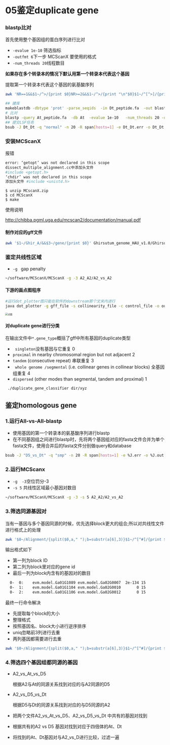# 05鉴定duplicate gene



### blastp比对

首先使用整个基因组的蛋白序列进行比对

+ `-evalue 1e-10` 筛选指标
+ `-outfmt 6`下一步 MCScanX  要使用的格式
+ `-num_threads 20`线程数目

**如果存在多个转录本的情况下默认用第一个转录本代表这个基因**

提取第一个转录本代表这个基因的氨基酸序列

```bash
awk 'NR==1&&$1~/^>/{print $0}NR>=2&&$1~/^>/{print "\n"$0}$1~/^[^>]/{printf $0}' Ghirsutum_gene_peptide.fasta|grep -E "Ghir_A[^\.]*\.1$" -A 1|sed -e 's/-//g' -e 's/\.1//g'
```

```bash
## 建库
makeblastdb -dbtype 'prot' -parse_seqids  -in Dt_peptide.fa  -out blastpDB/Dt
# 比对
blastp -query At_peptide.fa  -db At  -evalue 1e-10   -num_threads 20 -outfmt 6 -out At_vs_At.blast
## 提交LSF任务
bsub -J Dt_Dt -q "normal" -n 20 -R span[hosts=1] -e Dt_Dt.err -o Dt_Dt.out "blastp -query ~/work/Alternative/data/Ghirsutum_genome_HAU_v1.0/Dt_peptide.fa  -db ~/work/Alternative/data/Ghirsutum_genome_HAU_v1.0/blastpDB/Dt -evalue 1e-10   -num_threads 20 -outfmt 6 -out  Dt_vs_Dt.blast"

```

### 安装MCScanX

报错

```bash
error: ‘getopt’ was not declared in this scope
dissect_multiple_alignment.cc中添加头文件
#include <getopt.h>
‘chdir’ was not declared in this scope
添加头文件 #include <unistd.h>
```



```bsah
$ unzip MCscanX.zip
$ cd MCScanX
$ make
```

使用说明

 http://chibba.pgml.uga.edu/mcscan2/documentation/manual.pdf 

#### 制作对应的gff文件

```bash
awk '$1~/Ghir_A/&&$3~/gene/{print $0}' Ghirsutum_genome_HAU_v1.0/Ghirsutum_gene_model.gff3|awk -F ";" '{print $1}'|awk '{print $1"\t"substr($9,4)"\t"$4"\t"$5}'
```

### 鉴定共线性区域

+ `-g ` gap penalty

```bash
~/software/MCScanX/MCScanX -g -3 A2_A2/A2_vs_A2
```



#### 下游的画点图程序

```bash
#运行dot_plotter图只能在软件的downstream那个文夹内进行
java dot_plotter -g gff_file -s collinearity_file -c control_file -o output_PNG_file
```

<img src="https://s2.ax1x.com/2020/03/08/3zUSmR.png" alt="点图" style="zoom:50%;" />

#### 对duplicate gene进行分类

在输出文件中`*.gene_type`概括了gff中所有基因的duplicate类型

+ `  singleton `没有基因与它重复 0
+  `proximal`  in nearby chromosomal region but not adjacent  2
+   `tandem` (consecutive repeat) 串联重复 3
+  ` whole genome /segmental` (i.e. collinear genes in collinear blocks) 全基因组重复 4
+  `dispersed` (other modes than segmental, tandem and proximal)  1

```bash
 ./duplicate_gene_classifier dir/xyz
```



## 鉴定homologous gene

### 1.运行All-vs-All-blastp

+ 使用基因的第一个转录本的氨基酸序列进行blastp
+ 在不同基因组之间进行blastp时，先将两个基因组对应的fasta文件合并为单个fasta文件，使用合并后的fasta文件分别做query和database

```bash
bsub -J "D5_vs_Dt" -q "smp" -n 20 -R span[hosts=1] -e %J.err -o %J.out "blastp -query ${DBDir}/D5_vs_Dt_pep.fasta -db ${DBDir}/D5_vs_Dt -evalue 1e-10 -num_threads 20 -outfmt 6 -out D5_vs_Dt.blast"
```



### 2.运行MCScanx

+ `-g  -3`空位罚分-3
+ `-s 5` 共线性区域最小基因对数目

```bash
~/software/MCScanX/MCScanX -g -3 -s 5 A2_A2/A2_vs_A2
```



### 3.筛选同源基因对

当有一基因与多个基因同源的时候，优先选择block更大的组合;所以对共线性文件进行格式上的处理

```bash
awk '$0~/Alignment/{split($0,a," ");b=substr(a[6],3)}$1~/^[^#]/{print $0"\t"b}'  A2_vs_At.collinearity
```

输出格式如下

+ 第一列为block ID
+ 第二列为block里对应的gene id
+ 最后一列为block内含有的基因对的数目

```bash
  0-  0:	evm.model.Ga01G1089	evm.model.Ga02G0007	 2e-134	15
  0-  1:	evm.model.Ga01G1104	evm.model.Ga02G0010	      0	15
  0-  2:	evm.model.Ga01G1106	evm.model.Ga02G0012	      0	15
```

最终一行命令解决

+ 先提取每个block的大小
+ 整理格式
+ 按照基因名、block大小进行逆序排序
+ uniq忽略前3列进行去重
+ 两列基因都需要进行去重

```bash
awk '$0~/Alignment/{split($0,a," ");b=substr(a[6],3)}$1~/^[^#]/{print $0"\t"b}'  A2_vs_D5.collinearity |awk -F "\t" '$2~/evm/&&$3~/Gor/{split($1,a,"-");print a[1]"\t"$2"\t"$3"\t"$5}$2~/Gor/&&$3~/evm/{split($1,a,"-");print a[1]"\t"$3"\t"$2"\t"$5}'|sort -t $'\t' -k2,2 -k4,4nr|awk -F "\t" '{print $1,$3,$4,$2}' OFS="\t"|uniq -f3|awk -F "\t" '{print $1,$3,$4,$2}' OFS="\t"|sort -k4,4 -k2,2nr -t $'\t'|uniq -f3|awk '{print "Aligment_"$1"\tBlockCount_"$2"\t"$3"\t"$4}'|wc -l
```



### 4.筛选四个基因组都同源的基因

+ A2_vs_At_vs_D5

  根据A2与At的同源关系找到对应的与A2同源的D5

+ A2_vs_D5_vs_Dt 

  根据D5与Dt的同源关系找到对应的与D5同源的A2

+ 把两个文件A2_vs_At_vs_D5、A2_vs_D5_vs_Dt 中共有的基因对找到

+ 根据共有的A2 vs D5 基因对找到对应于四倍体的At、Dt

+ 将找到的At、Dt基因对与A2_vs_D进行比较，过滤一遍

  












